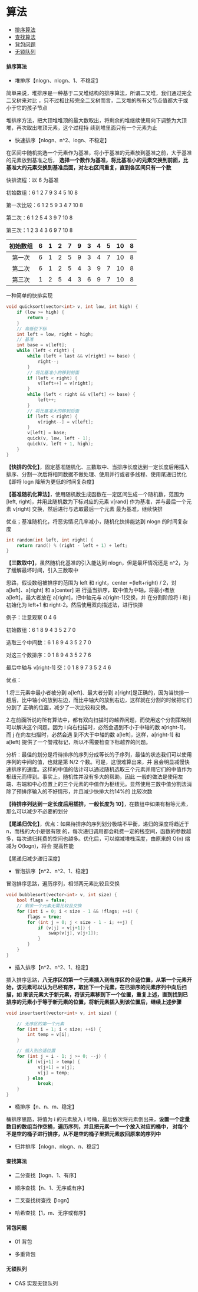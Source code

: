 # 算法

* [排序算法](#排序算法)
* [查找算法](#查找算法)
* [背包问题](#背包问题)
* [无锁队列](#无锁队列)

#### 排序算法

- 堆排序【nlogn、nlogn、1、不稳定】

简单来说，堆排序是一种基于二叉堆结构的排序算法，所谓二叉堆，我们通过完全二叉树来对比
，只不过相比较完全二叉树而言，二叉堆的所有父节点值都大于或小于它的孩子节点

堆排序方法，把大顶堆堆顶的最大数取出，将剩余的堆继续使用向下调整为大顶堆，再次取出堆顶元素，这个过程持
续到堆里面只有一个元素为止

- 快速排序【nlogn、n^2、logn、不稳定】

在区间中随机挑选一个元素作为基准，将小于基准的元素放到基准之前，大于基准的元素放到基准之后，
**选择一个数作为基准，将比基准小的元素交换到前面，比基准大的元素交换到基准后面，对左右区间重复，直到各区间只有一个数**

快排流程：以 6 为基准

初始数组：6 1 2 7 9 3 4 5 10 8

第一次比较：6 1 2 5 9 3 4 7 10 8

第二次：6 1 2 5 4 3 9 7 10 8

第三次：1 2 3 4 3 6 9 7 10 8

| 初始数组 |  6   |  1   |  2   |  7   |  9   |  3   |  4   |  5   |  10  |  8   |
| :------: | :--: | :--: | :--: | :--: | :--: | :--: | :--: | :--: | :--: | :--: |
|  第一次  |  6   |  1   |  2   |  5   |  9   |  3   |  4   |  7   |  10  |  8   |
|  第二次  |  6   |  1   |  2   |  5   |  4   |  3   |  9   |  7   |  10  |  8   |
|  第三次  |  1   |  2   |  5   |  4   |  3   |  6   |  9   |  7   |  10  |  8   |

一种简单的快排实现

```cpp
void quicksort(vector<int> v, int low, int high) {
    if (low >= high) {
        return ;
    }
    // 高低位下标
    int left = low, right = high;
    // 基准
    int base = v[left];
    while (left < right) {
        while (left < last && v[right] >= base) {
            right--;
        }
        // 将比基准小的移到前面
        if (left < right) {
            v[left++] = v[right];
        }
        while (left < right && v[left] <= base) {
            left++;
        }
        // 将比基准大的移到后面
        if (left < right) {
            v[right--] = v[left];
        }
        v[left] = base;
        quick(v, low, left - 1);
        quick(v, left + 1, high);
    }
}
```

**【快排的优化】**，固定基准随机化、三数取中、当排序长度达到一定长度后用插入排序、分割一次后将相同数据不做处理、使用并行或者多线程、使用尾递归优化【即将 logn 降解为更低的时间复杂度】

**【基准随机化算法】**，使用随机数生成函数在一定区间生成一个随机数，范围为 [left, right]，并用此随机数为下标对应的元素 v[rand] 作为基准，并与最后一个元素 v[right] 交换，然后进行与选取最后一个元素
最为基准，继续快排

优点；基准随机化，将恶劣情况几率减小，随机化快排能达到 nlogn 的时间复杂度

```cpp
int random(int left, int right) {
    return rand() % (right - left + 1) + left;
}
```

**【三数取中】**，虽然随机化基准的引入能达到 nlogn，但是最坏情况还是 n^2，为了缓解最坏时间，引入三数取中

思路，假设数组被排序的范围为 left 和 right，center =(left+right) / 2，对 a[left]、a[right] 和 a[center] 进
行适当排序，取中值为中轴，将最小者放 a[left]，最大者放在 a[right]，把中轴元与 a[right-1]交换，并
在分割阶段将 i 和 j 初始化为 left+1 和 right-2。然后使用双向描述法，进行快排

例子：注意观察 0 4 6

初始数组：6 1 8 9 4 3 5 2 7 0

选取三个中间数：6 1 8 9 4 3 5 2 7 0

对这三个数排序：0 1 8 9 4 3 5 2 7 6

最后中轴与 v[right-1] 交：0 1 8 9 7 3 5 2 4 6

优点：

1.将三元素中最小者被分到 a[left]、最大者分到 a[right]是正确的，因为当快排一趟后，比中轴小的放到左边，而比中轴大的放到右边，这样就在分割的时候把它们分到了
正确的位置，减少了一次比较和交换。

2.在前面所说的所有算法中，都有双向扫描时的越界问题，而使用这个分割策略则可以解决这个问题。因为 i 向右扫描时，必然会遇到不小于中轴的数 a[right-1]，而 j 在向左扫描时，必然会遇
到不大于中轴的数 a[left]，这样，a[right-1] 和 a[left] 提供了一个警戒标记，所以不需要检查下标越界的问题。

分析：最佳的划分是将待排序的序列分成等长的子序列，最佳的状态我们可以使用序列的中间的值，也就是第 N/2 个数。可是，这很难算出来，并
且会明显减慢快速排序的速度。这样的中值的估计可以通过随机选取三个元素并用它们的中值作为枢纽元而得到。事实上，随机性并没有多大的帮助，因此
一般的做法是使用左端、右端和中心位置上的三个元素的中值作为枢纽元。显然使用三数中值分割法消除了预排序输入的不好情形，并且减少快排大约14%的
比较次数

**【待排序列达到一定长度后用插排，一般长度为 10】**，在数组中如果有相等元素，那么可以减少不必要的划分

**【尾递归优化】**，优点：如果待排序的序列划分极端不平衡，递归的深度将趋近于 n，而栈的大小是很有限
的，每次递归调用都会耗费一定的栈空间，函数的参数越多，每次递归耗费的空间也越多。优化后，可以缩减堆栈深度，由原来的 O(n) 缩减为 O(logn)，将会
提高性能

【尾递归减少递归深度】

- 冒泡排序【n^2、n^2、1、稳定】

冒泡排序思路，遍历序列，相邻两元素比较且交换

```cpp
void bubblesort(vector<int> v, int size) {
    bool flags = false;
    // 剩余一个元素无需比较且交换
    for (int i = 0; i < size - 1 && !flags; ++i) {
        flags = true;
        for (int j = 0; j < size - 1 - i; ++j) {
            if (v[j] > v[j+1]) {
                swap(v[j], v[j+1]);
            }
        }
    }
}
```

- 插入排序【n^2、n^2、1、稳定】

插入排序思路，**八无序区的第一个元素插入到有序区的合适位置，从第一个元素开始，该元素可以认为已经有序，取出下一个元素，在已排序的元素序列中向后扫描，如
果该元素大于新元素，将该元素移到下一个位置，重复上述，直到找到已排序的元素小于等于新元素的位置，将新元素插入到该位置后，继续上述步骤**

```cpp
void insertsort(vector<int> v, int size) {

    // 无序区的第一个元素
    for (int i = 1; i < size; ++i) {
        int temp = v[i];
    }

    // 插入到合适位置
    for (int j = i - 1; j >= 0; --j) {
        if (v[j+1] > temp) {
            v[j+1] = v[j];
            v[j] = temp;
        } else
            break;
    }
}
```

- 桶排序【n、n、m、稳定】

桶排序思路，将值为 i 的元素放入 i 号桶，最后依次将元素倒出来，**设置一个定量数目的数组当作空桶，遍历序列，并且把元素一个一个放入对应的桶中，
对每个不是空的桶子进行排序，从不是空的桶子里把元素放回原来的序列中**

- 归并排序【nlogn、nlogn、n、稳定】

#### 查找算法

- 二分查找【logn、1、有序】

- 顺序查找【n、1、无序或有序】

- 二叉查找树查找【logn】

- 哈希查找【1，m、无序或有序】

#### 背包问题

- 01 背包

- 多重背包

#### 无锁队列

- CAS 实现无锁队列
